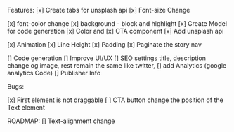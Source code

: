 Features:
[x] Create tabs for unsplash api
[x] Font-size Change 

[x] font-color change
[x] background - block and highlight
[x] Create Model for code generation
[x] Color and 
[x] CTA component
[x] Add unsplash api

[x] Animation 
[x] Line Height
[x] Padding 
[x] Paginate the story nav


[] Code generation
[] Improve UI/UX
[] SEO settings title, description change og:image, rest remain the same like twitter, 
[] add Analytics (google analytics Code)
[] Publisher Info


Bugs: 

[x] First element is not draggable 
[ ] CTA button change the position of the Text element  

ROADMAP: 
[] Text-alignment change 
